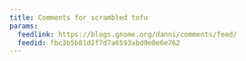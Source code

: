```yaml
---
title: Comments for scrambled tofu
params:
  feedlink: https://blogs.gnome.org/danni/comments/feed/
  feedid: fbc3b5b81d2f7d7a6593abd9e0e6e762
---
```

